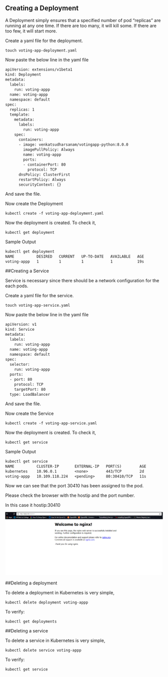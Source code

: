 ## Creating a Deployment

A Deployment simply ensures that a specified number of pod “replicas” are running at any one time. If there are too many, it will kill some. If there are too few, it will start more.

Create a yaml file for the deployment.
```
touch voting-app-deployment.yaml
```
Now paste the below line in the yaml file
```
apiVersion: extensions/v1beta1
kind: Deployment
metadata:
  labels:
    run: voting-appp
  name: voting-appp
  namespace: default
spec:
  replicas: 1
  template:
    metadata:
      labels:
        run: voting-appp
    spec:
      containers:
      - image: venkatsudharsanam/votingapp-python:8.0.0
        imagePullPolicy: Always
        name: voting-appp
        ports:
        - containerPort: 80
          protocol: TCP
      dnsPolicy: ClusterFirst
      restartPolicy: Always
      securityContext: {}
```

And save the file.

Now create the Deployment
```
kubectl create -f voting-app-deployment.yaml
```

Now the deployment is created. To check it,

```
kubectl get deployment
```
Sample Output
```
kubectl get deployment
NAME          DESIRED   CURRENT   UP-TO-DATE   AVAILABLE   AGE
voting-appp   1         1         1            1           19s
```

##Creating a Service

Service is necessary since there should be a network configuration for the each pods.

Create a yaml file for the service.
```
touch voting-app-service.yaml
```
Now paste the below line in the yaml file
```
apiVersion: v1
kind: Service
metadata:
  labels:
    run: voting-appp
  name: voting-appp
  namespace: default
spec:
  selector:
    run: voting-appp
  ports:
  - port: 80
    protocol: TCP
    targetPort: 80
  type: LoadBalancer
```
And save the file.

Now create the Service
```
kubectl create -f voting-app-service.yaml
```

Now the deployment is created. To check it,

```
kubectl get service
```
Sample Output
```
kubectl get service
NAME          CLUSTER-IP       EXTERNAL-IP   PORT(S)        AGE
kubernetes    10.96.0.1        <none>        443/TCP        2d
voting-appp   10.109.118.224   <pending>     80:30410/TCP   11s
```

Now we can see that the port 30410 has been assigned to the pod.

Please check the browser with the hostip and the port number.

In this case it hostip:30410

![alt text](images/Nginx.png "Nginx Page")


##Deleting a deployment

To delete a deployment in Kubernetes is very simple,

```
kubectl delete deployment voting-appp
```

To verify:

```
kubectl get deployments
```

##Deleting a service

To delete a service in Kubernetes is very simple,

```
kubectl delete service voting-appp
```
To verify:

```
kubectl get service
```
